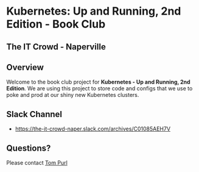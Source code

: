# Kubernetes: Up and Running, 2nd Edition - Book Club
## The IT Crowd - Naperville

## Overview

Welcome to the book club project for **Kubernetes - Up and Running, 2nd
Edition**. We are using this project to store code and configs that we
use to poke and prod at our shiny new Kubernetes clusters.

## Slack Channel

- https://the-it-crowd-naper.slack.com/archives/C01085AEH7V

## Questions?

Please contact [Tom Purl](https://github.com/tompurl)